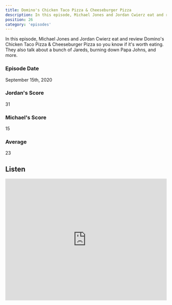 ```yaml
---
title: Domino's Chicken Taco Pizza & Cheeseburger Pizza
description: In this episode, Michael Jones and Jordan Cwierz eat and review Domino's Chicken Taco Pizza & Cheeseburger Pizza so you know if it's worth eating
position: 26
category: 'episodes'
---
```


In this episode, Michael Jones and Jordan Cwierz eat and review Domino's Chicken Taco Pizza & Cheeseburger Pizza so you know if it's worth eating. They also talk about a bunch of Jareds, burning down Papa Johns, and more.

### Episode Date

September 15th, 2020

### Jordan's Score

31

### Michael's Score

15

### Average

23

## Listen

<iframe src="https://open.spotify.com/embed-podcast/episode/3W0wjai9KNNmQAQwkk4tpP" loading="lazy" style="border: 0; width: 100%; height: 380px;" allow="encrypted-media"></iframe>
